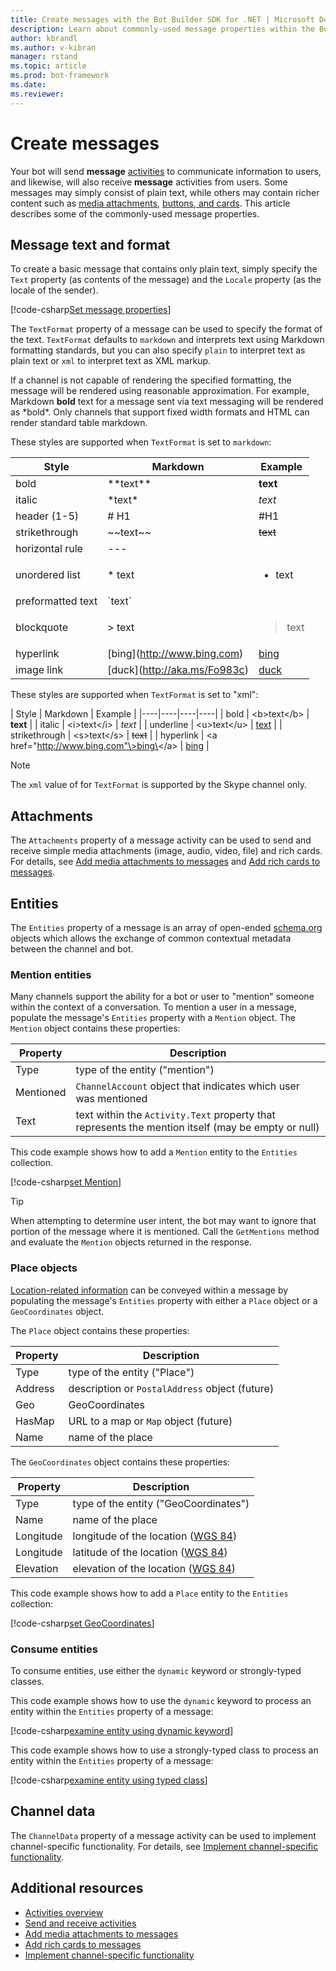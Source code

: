 ```yaml
---
title: Create messages with the Bot Builder SDK for .NET | Microsoft Docs
description: Learn about commonly-used message properties within the Bot Builder SDK for .NET.
author: kbrandl
ms.author: v-kibran
manager: rstand
ms.topic: article
ms.prod: bot-framework
ms.date: 
ms.reviewer: 
---
```


# Create messages

Your bot will send **message** [activities](~/dotnet/bot-builder-dotnet-activities.md) to communicate information to users, 
and likewise, will also receive **message** activities from users. 
Some messages may simply consist of plain text, while others may contain richer content such as 
[media attachments](~/dotnet/bot-builder-dotnet-add-media-attachments.md), [buttons, and cards](~/dotnet/bot-builder-dotnet-add-rich-card-attachments.md). 
This article describes some of the commonly-used message properties.

## Message text and format

To create a basic message that contains only plain text, simply specify the `Text` property (as contents of the message) 
and the `Locale` property (as the locale of the sender). 

[!code-csharp[Set message properties](~/includes/code/dotnet-create-messages.cs#setBasicProperties)]

The `TextFormat` property of a message can be used to specify the format of the text. 
`TextFormat` defaults to `markdown` and interprets text using Markdown formatting standards, 
but you can also specify `plain` to interpret text as plain text or `xml` to interpret text as XML markup.

If a channel is not capable of rendering the specified formatting, the message will be rendered using reasonable approximation. For example, Markdown **bold** text for a message sent via text messaging will be rendered as \*bold\*. Only channels that support fixed width formats and HTML can render standard table markdown.

These styles are supported when `TextFormat` is set to `markdown`:

| Style | Markdown | Example | 
| ---- | ---- | ---- | 
| bold | \*\*text\*\* | **text** |
| italic | \*text\* | *text* |
| header (1-5) | # H1 | #H1 |
| strikethrough | \~\~text\~\~ | ~~text~~ |
| horizontal rule | --- |  |
| unordered list | \* text |  <ul><li>text</li></ul> |
| preformatted text | \`text\` |  |
| blockquote | \> text | <blockquote>text</blockquote> |
| hyperlink | \[bing](http://www.bing.com) | [bing](http://www.bing.com) |
| image link| \[duck](http://aka.ms/Fo983c) | [duck](http://aka.ms/Fo983c) |

These styles are supported when `TextFormat` is set to "xml":

| Style | Markdown | Example | 
|----|----|----|----|
| bold | \<b\>text\</b\> | **text** | 
| italic | \<i\>text\</i\> | *text* |
| underline | \<u\>text\</u\> | <u>text</u> |
| strikethrough | \<s\>text\</s\> | <s>text</s> |
| hyperlink | \<a href="http://www.bing.com"\>bing\</a\> | <a href="http://www.bing.com">bing</a> |

> [!NOTE]
> The `xml` value of for `TextFormat` is supported by the Skype channel only. 

## Attachments

The `Attachments` property of a message activity can be used to send and receive simple media attachments 
(image, audio, video, file) and rich cards. 
For details, see [Add media attachments to messages](~/dotnet/bot-builder-dotnet-add-media-attachments.md) and 
[Add rich cards to messages](~/dotnet/bot-builder-dotnet-add-rich-card-attachments.md).

## Entities

The `Entities` property of a message is an array of open-ended <a href="http://schema.org/" target="_blank">schema.org</a> 
objects which allows the exchange of common contextual metadata between the channel and bot.

### Mention entities

Many channels support the ability for a bot or user to "mention" someone within the context of a conversation. 
To mention a user in a message, populate the message's `Entities` property with a `Mention` object. 
The `Mention` object contains these properties: 

| Property | Description | 
|----|----|
| Type | type of the entity ("mention") | 
| Mentioned | `ChannelAccount` object that indicates which user was mentioned | 
| Text | text within the `Activity.Text` property that represents the mention itself (may be empty or null) |

This code example shows how to add a `Mention` entity to the `Entities` collection.

[!code-csharp[set Mention](~/includes/code/dotnet-create-messages.cs#setMention)]

> [!TIP]
> When attempting to determine user intent, the  bot may want to ignore that portion
> of the message where it is mentioned. Call the `GetMentions` method and evaluate
> the `Mention` objects returned in the response.

### Place objects

<a href="https://schema.org/Place" target="_blank">Location-related information</a> can be conveyed 
within a message by populating the message's `Entities` property with either 
a `Place` object or a `GeoCoordinates` object. 

The `Place` object contains these properties:

| Property | Description | 
|----|----|
| Type | type of the entity ("Place") |
| Address | description or `PostalAddress` object (future) | 
| Geo | GeoCoordinates | 
| HasMap | URL to a map or `Map` object (future) |
| Name | name of the place |

The `GeoCoordinates` object contains these properties:

| Property | Description | 
|----|----|
| Type | type of the entity ("GeoCoordinates") |
| Name | name of the place |
| Longitude | longitude of the location (<a href="https://en.wikipedia.org/wiki/World_Geodetic_System" target="_blank">WGS 84</a>) | 
| Longitude | latitude of the location (<a href="https://en.wikipedia.org/wiki/World_Geodetic_System" target="_blank">WGS 84</a>) | 
| Elevation | elevation of the location (<a href="https://en.wikipedia.org/wiki/World_Geodetic_System" target="_blank">WGS 84</a>) | 

This code example shows how to add a `Place` entity to the `Entities` collection:

[!code-csharp[set GeoCoordinates](~/includes/code/dotnet-create-messages.cs#setGeoCoord)]

### Consume entities

To consume entities, use either the `dynamic` keyword or strongly-typed classes.

This code example shows how to use the `dynamic` keyword to process an entity within the `Entities` property of a message:

[!code-csharp[examine entity using dynamic keyword](~/includes/code/dotnet-create-messages.cs#examineEntity1)]

This code example shows how to use a strongly-typed class to process an entity within the `Entities` property of a message:

[!code-csharp[examine entity using typed class](~/includes/code/dotnet-create-messages.cs#examineEntity2)]

## Channel data

The `ChannelData` property of a message activity can be used to implement channel-specific functionality. 
For details, see [Implement channel-specific functionality](~/dotnet/bot-builder-dotnet-channeldata.md).

## Additional resources

- [Activities overview](~/dotnet/bot-builder-dotnet-activities.md)
- [Send and receive activities](~/dotnet/bot-builder-dotnet-connector.md)
- [Add media attachments to messages](~/dotnet/bot-builder-dotnet-add-media-attachments.md)
- [Add rich cards to messages](~/dotnet/bot-builder-dotnet-add-rich-card-attachments.md)
- [Implement channel-specific functionality](~/dotnet/bot-builder-dotnet-channeldata.md)